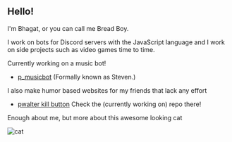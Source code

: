 ## Hello!

I'm Bhagat, or you can call me Bread Boy.

I work on bots for Discord servers with the JavaScript language and I work on side projects such as video games time to time.

Currently working on a music bot!

- [p_musicbot](https://github.com/TechnebunXD/p_musicbot) (Formally known as Steven.)

I also make humor based websites for my friends that lack any effort

- [pwalter kill button](https://github.com/TechnebunXD/pwalter) Check the (currently working on) repo there!

Enough about me, but more about this awesome looking cat

![cat](https://media.giphy.com/media/HQG7QqB4DHPTfYcAQA/giphy.gif)




